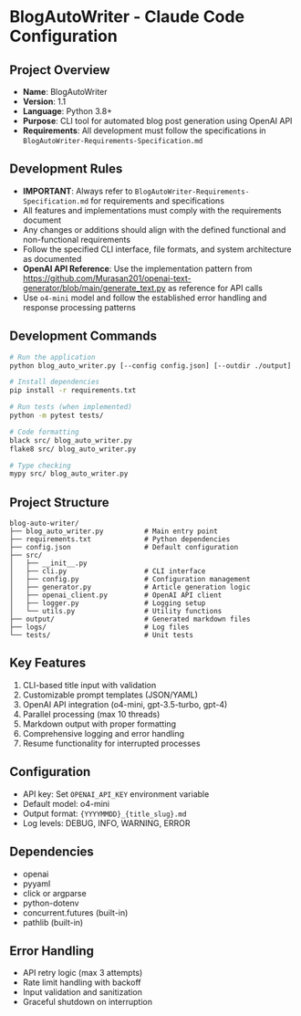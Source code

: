 # BlogAutoWriter - Claude Code Configuration

## Project Overview
- **Name**: BlogAutoWriter
- **Version**: 1.1
- **Language**: Python 3.8+
- **Purpose**: CLI tool for automated blog post generation using OpenAI API
- **Requirements**: All development must follow the specifications in `BlogAutoWriter-Requirements-Specification.md`

## Development Rules
- **IMPORTANT**: Always refer to `BlogAutoWriter-Requirements-Specification.md` for requirements and specifications
- All features and implementations must comply with the requirements document
- Any changes or additions should align with the defined functional and non-functional requirements
- Follow the specified CLI interface, file formats, and system architecture as documented
- **OpenAI API Reference**: Use the implementation pattern from https://github.com/Murasan201/openai-text-generator/blob/main/generate_text.py as reference for API calls
- Use `o4-mini` model and follow the established error handling and response processing patterns

## Development Commands
```bash
# Run the application
python blog_auto_writer.py [--config config.json] [--outdir ./output]

# Install dependencies
pip install -r requirements.txt

# Run tests (when implemented)
python -m pytest tests/

# Code formatting
black src/ blog_auto_writer.py
flake8 src/ blog_auto_writer.py

# Type checking
mypy src/ blog_auto_writer.py
```

## Project Structure
```
blog-auto-writer/
├── blog_auto_writer.py          # Main entry point
├── requirements.txt             # Python dependencies
├── config.json                  # Default configuration
├── src/
│   ├── __init__.py
│   ├── cli.py                   # CLI interface
│   ├── config.py                # Configuration management
│   ├── generator.py             # Article generation logic
│   ├── openai_client.py         # OpenAI API client
│   ├── logger.py                # Logging setup
│   └── utils.py                 # Utility functions
├── output/                      # Generated markdown files
├── logs/                        # Log files
└── tests/                       # Unit tests
```

## Key Features
1. CLI-based title input with validation
2. Customizable prompt templates (JSON/YAML)
3. OpenAI API integration (o4-mini, gpt-3.5-turbo, gpt-4)
4. Parallel processing (max 10 threads)
5. Markdown output with proper formatting
6. Comprehensive logging and error handling
7. Resume functionality for interrupted processes

## Configuration
- API key: Set `OPENAI_API_KEY` environment variable
- Default model: o4-mini
- Output format: `{YYYYMMDD}_{title_slug}.md`
- Log levels: DEBUG, INFO, WARNING, ERROR

## Dependencies
- openai
- pyyaml
- click or argparse
- python-dotenv
- concurrent.futures (built-in)
- pathlib (built-in)

## Error Handling
- API retry logic (max 3 attempts)
- Rate limit handling with backoff
- Input validation and sanitization
- Graceful shutdown on interruption